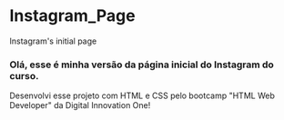 # Instagram_Page
Instagram's initial page

### Olá, esse é minha versão da página inicial do Instagram do curso. 

  Desenvolvi esse projeto com HTML e CSS pelo bootcamp "HTML Web Developer" da Digital Innovation One!
